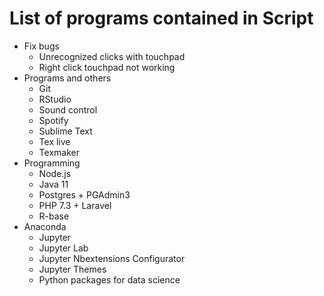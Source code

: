 # List of programs contained in Script

- Fix bugs
  - Unrecognized clicks with touchpad
  - Right click touchpad not working
- Programs and others
  - Git
  - RStudio
  - Sound control
  - Spotify
  - Sublime Text
  - Tex live
  - Texmaker
- Programming
  - Node.js
  - Java 11
  - Postgres + PGAdmin3
  - PHP 7.3 + Laravel
  - R-base
- Anaconda
  - Jupyter
  - Jupyter Lab
  - Jupyter Nbextensions Configurator
  - Jupyter Themes
  - Python packages for data science